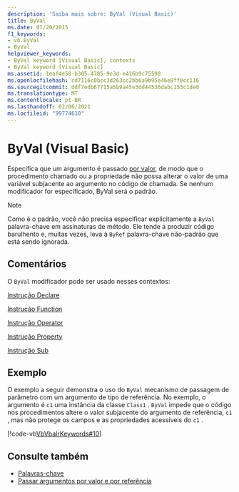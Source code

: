 ```yaml
---
description: 'Saiba mais sobre: ByVal (Visual Basic)'
title: ByVal
ms.date: 07/20/2015
f1_keywords:
- vb.ByVal
- ByVal
helpviewer_keywords:
- ByVal keyword [Visual Basic], contexts
- ByVal keyword [Visual Basic]
ms.assetid: 1eaf4e58-b305-4785-9e3d-e416b9c75598
ms.openlocfilehash: cd7116c0bcc3d263cc2bb6a9b95e46e8ff0cc116
ms.sourcegitcommit: ddf7edb67715a5b9a45e3dd44536dabc153c1de0
ms.translationtype: MT
ms.contentlocale: pt-BR
ms.lasthandoff: 02/06/2021
ms.locfileid: "99774610"
---
```

# <a name="byval-visual-basic"></a>ByVal (Visual Basic)

Especifica que um argumento é passado [por valor](../../programming-guide/language-features/procedures/passing-arguments-by-value-and-by-reference.md), de modo que o procedimento chamado ou a propriedade não possa alterar o valor de uma variável subjacente ao argumento no código de chamada. Se nenhum modificador for especificado, ByVal será o padrão.

> [!NOTE]
> Como é o padrão, você não precisa especificar explicitamente a `ByVal` palavra-chave em assinaturas de método. Ele tende a produzir código barulhento e, muitas vezes, leva à `ByRef` palavra-chave não-padrão que está sendo ignorada.

## <a name="remarks"></a>Comentários

 O `ByVal` modificador pode ser usado nesses contextos:

 [Instrução Declare](../statements/declare-statement.md)

 [Instrução Function](../statements/function-statement.md)
  
 [Instrução Operator](../statements/operator-statement.md)
  
 [Instrução Property](../statements/property-statement.md)
  
 [Instrução Sub](../statements/sub-statement.md)

## <a name="example"></a>Exemplo

 O exemplo a seguir demonstra o uso do `ByVal` mecanismo de passagem de parâmetro com um argumento de tipo de referência. No exemplo, o argumento é `c1` uma instância da classe `Class1` . `ByVal` impede que o código nos procedimentos altere o valor subjacente do argumento de referência, `c1` , mas não protege os campos e as propriedades acessíveis do `c1` .

 [!code-vb[VbVbalrKeywords#10](~/samples/snippets/visualbasic/VS_Snippets_VBCSharp/VbVbalrKeywords/VB/Class5.vb#10)]

## <a name="see-also"></a>Consulte também

- [Palavras-chave](../keywords/index.md)
- [Passar argumentos por valor e por referência](../../programming-guide/language-features/procedures/passing-arguments-by-value-and-by-reference.md)
